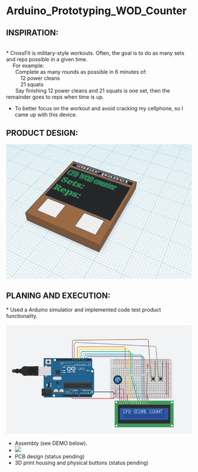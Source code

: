 # Arduino_Prototyping_WOD_Counter
## INSPIRATION:
  <p> <br>
  * CrossFit is military-style workouts. Often, the goal is to do as many sets and reps possible in a given time.<br>
   &ensp;&ensp; For example: <br> 
     &ensp;&ensp;&ensp; Complete as many rounds as possible in 6 minutes of: <br>
      &ensp;&ensp;&ensp;&ensp;&ensp; 12 power cleans <br>
      &ensp;&ensp;&ensp;&ensp;&ensp; 21 squats <br>
     &ensp;&ensp;&ensp; Say finishing 12 power cleans and 21 squats is one set, then the remainder goes to reps when time is up. <br>
  
  * To better focus on the workout and avoid cracking my cellphone, so I came up with this device.<br> 
  </P>

## PRODUCT DESIGN:

<img src="https://github.com/Haody1064/Arduino_WOD_Counter/blob/main/gif_and_images/WOD_counter_3D_design.png" />

## PLANING AND EXECUTION:
<p> * Used a Arduino simulatior and implemented code test product functionality. <br>
&ensp; <img src="https://github.com/Haody1064/Arduino_WOD_Counter/blob/main/gif_and_images/CircuitSimulation.png" /> <br>
  
* Assembly (see DEMO below). <br>
* <img src="https://github.com/Haody1064/Arduino_WOD_Counter/blob/main/gif_and_images/ezgif.com-gif-maker.gif" /> <br>
* PCB design (status pending) <br>
* 3D print housing and physical buttons (status pending) <br>
</p>
